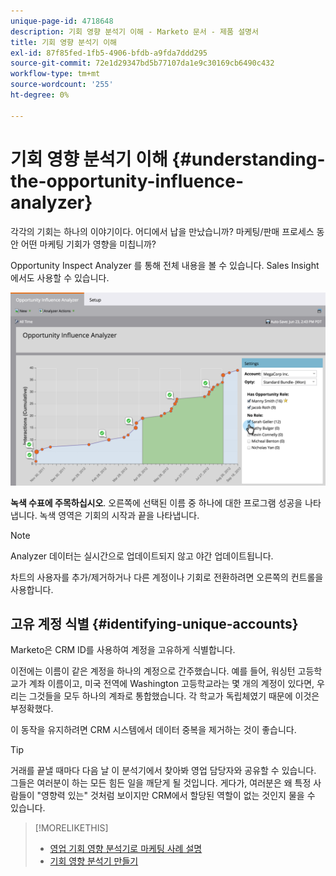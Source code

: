 ```yaml
---
unique-page-id: 4718648
description: 기회 영향 분석기 이해 - Marketo 문서 - 제품 설명서
title: 기회 영향 분석기 이해
exl-id: 87f85fed-1fb5-4906-bfdb-a9fda7ddd295
source-git-commit: 72e1d29347bd5b77107da1e9c30169cb6490c432
workflow-type: tm+mt
source-wordcount: '255'
ht-degree: 0%

---
```


# 기회 영향 분석기 이해 {#understanding-the-opportunity-influence-analyzer}

각각의 기회는 하나의 이야기이다. 어디에서 납을 만났습니까? 마케팅/판매 프로세스 동안 어떤 마케팅 기회가 영향을 미칩니까?

Opportunity Inspect Analyzer 를 통해 전체 내용을 볼 수 있습니다. Sales Insight에서도 사용할 수 있습니다.

![](assets/image2015-6-23-14-3a43-3a35-1.png)

**녹색 수표에 주목하십시오**. 오른쪽에 선택된 이름 중 하나에 대한 프로그램 성공을 나타냅니다. 녹색 영역은 기회의 시작과 끝을 나타냅니다.

>[!NOTE]
>
>Analyzer 데이터는 실시간으로 업데이트되지 않고 야간 업데이트됩니다.

차트의 사용자를 추가/제거하거나 다른 계정이나 기회로 전환하려면 오른쪽의 컨트롤을 사용합니다.

## 고유 계정 식별 {#identifying-unique-accounts}

Marketo은 CRM ID를 사용하여 계정을 고유하게 식별합니다.

이전에는 이름이 같은 계정을 하나의 계정으로 간주했습니다. 예를 들어, 워싱턴 고등학교가 계좌 이름이고, 미국 전역에 Washington 고등학교라는 몇 개의 계정이 있다면, 우리는 그것들을 모두 하나의 계좌로 통합했습니다. 각 학교가 독립체였기 때문에 이것은 부정확했다.

이 동작을 유지하려면 CRM 시스템에서 데이터 중복을 제거하는 것이 좋습니다.

>[!TIP]
>
>거래를 끝낼 때마다 다음 날 이 분석기에서 찾아봐 영업 담당자와 공유할 수 있습니다. 그들은 여러분이 하는 모든 힘든 일을 깨닫게 될 것입니다. 게다가, 여러분은 왜 특정 사람들이 &quot;영향력 있는&quot; 것처럼 보이지만 CRM에서 할당된 역할이 없는 것인지 물을 수 있습니다.

>[!MORELIKETHIS]
>
>* [영업 기회 영향 분석기로 마케팅 사례 설명](/help/marketo/product-docs/reporting/revenue-cycle-analytics/opportunity-influence-analyzer/tell-the-marketing-story-with-an-opportunity-influence-analyzer.md)
>* [기회 영향 분석기 만들기](/help/marketo/product-docs/reporting/revenue-cycle-analytics/opportunity-influence-analyzer/create-an-opportunity-influence-analyzer.md)

